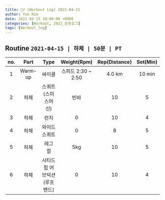 ```yaml
---
title: 🏋️‍♂️ [Workout Log] 2021-04-15
author: Yon Kim
date: 2021-04-15 10:00:00 +0900
categories: [Workout, 2021_운동로그]
tags: [Workout_log]
---
```


## Routine `2021-04-15 | 하체 | 50분 | PT` ##

|no.|Part|Type|Weight(Rpm)|Rep(Distance)|Set(Min)|
|:---:|:---:|:---:|:---:|:---:|:---:|
|1|Warm-up|싸이클|스피드 2:30 ~ 2:50|4.0 km|10 min|
|2|하체|스쿼트(스미스머신)|빈바|10|5|
|3|하체|런지|0|10|4|
|4|하체|와이드 스쿼트|0|8|5|
|5|하체|레그 컬|5kg|10|5|
|6|하체|시티드 힙 어브덕션(루프밴드)|0|10|4|

